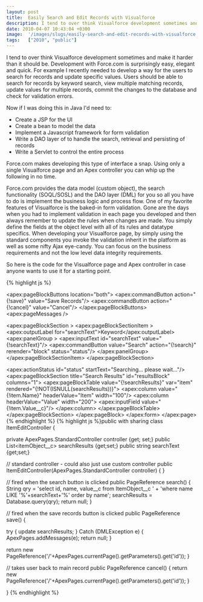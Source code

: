 ```yaml
---
layout: post
title:  Easily Search and Edit Records with Visualforce
description: I tend to over think Visualforce development sometimes and make it harder than it should be. Development with Force.com is surprisingly easy, elegant and quick. For example I recently needed to develop a way for the users to search for records and update specific values. Users should be able to search for records by keyword search, view multiple matching records, update values for multiple records, commit the changes to the database and check for validation errors. Now if I was doing this in Jav
date: 2010-04-07 10:43:04 +0300
image:  '/images/slugs/easily-search-and-edit-records-with-visualforce.jpg'
tags:   ["2010", "public"]
---
```

<p>I tend to over think Visualforce development sometimes and make it harder than it should be. Development with Force.com is surprisingly easy, elegant and quick. For example I recently needed to develop a way for the users to search for records and update specific values. Users should be able to search for records by keyword search, view multiple matching records, update values for multiple records, commit the changes to the database and check for validation errors.</p>
<p>Now if I was doing this in Java I'd need to:</p>
<ul>
<li>Create a JSP for the UI</li>
<li>Create a bean to model the data</li>
<li>Implement a Javascript framework for form validation</li>
<li>Write a DAO layer of to handle the search, retrieval and persisting of records</li>
<li>Write a Servlet to control the entire process</li>
</ul>
<p>Force.com makes developing this type of interface a snap. Using only a single Visualforce page and an Apex controller you can whip up the following in no time.</p>
<p>Force.com provides the data model (custom object), the search functionality (SOQL/SOSL) and the DAO layer (DML) for you so all you have to do is implement the business logic and process flow. One of my favorite features of Visualforce is the baked-in form validation. Gone are the days when you had to implement validation in each page you developed and then always remember to update the rules when changes are made. You simply define the fields at the object level with all of its rules and datatype specifics. When developing your Visualforce page, by simply using the standard components you invoke the validation inherit in the platform as well as some nifty Ajax eye-candy. You can focus on the business requirements and not the low level data integrity requirements.</p>
<p>So here is the code for the Visualforce page and Apex controller in case anyone wants to use it for a starting point.</p>
{% highlight js %}<apex:page standardController="MyObject__c" extensions="ItemEditController">
 <apex:sectionHeader title="{!MyObject__c.Name}" subtitle="Edit Records"/>
 <apex:form >
  <apex:pageBlock mode="edit" id="block">

 <apex:pageBlockButtons location="both">
  <apex:commandButton action="{!save}" value="Save Records"/>
  <apex:commandButton action="{!cancel}" value="Cancel"/>
 </apex:pageBlockButtons>
 <apex:pageMessages />

 <apex:pageBlockSection >
  <apex:pageBlockSectionItem >
   <apex:outputLabel for="searchText">Keyword</apex:outputLabel>
   <apex:panelGroup >
   <apex:inputText id="searchText" value="{!searchText}"/>
   <apex:commandButton value="Search" action="{!search}" rerender="block" status="status"/>
   </apex:panelGroup>
  </apex:pageBlockSectionItem>
 </apex:pageBlockSection><br/>

 <apex:actionStatus id="status" startText="Searching... please wait..."/>
 <apex:pageBlockSection title="Search Results" id="resultsBlock" columns="1">
  <apex:pageBlockTable value="{!searchResults}" var="item" rendered="{!NOT(ISNULL(searchResults))}">
   <apex:column value="{!item.Name}" headerValue="Item" width="100"/>
   <apex:column headerValue="Value" width="200">
  <apex:inputField value="{!item.Value__c}"/>
   </apex:column>
  </apex:pageBlockTable>
 </apex:pageBlockSection>
  </apex:pageBlock>
 </apex:form>
</apex:page>
{% endhighlight %}
{% highlight js %}public with sharing class ItemEditController {

 private ApexPages.StandardController controller {get; set;}
 public List<itemObject__c> searchResults {get;set;}
 public string searchText {get;set;}

 // standard controller - could also just use custom controller
 public ItemEditController(ApexPages.StandardController controller) { }

 // fired when the search button is clicked
 public PageReference search() {
  String qry = 'select id, name, value__c from ItemObject__c ' +
 'where name LIKE \'%'+searchText+'%\' order by name';
  searchResults = Database.query(qry);
  return null;
 }

 // fired when the save records button is clicked
 public PageReference save() {

  try {
 update searchResults;
  } Catch (DMLException e) {
 ApexPages.addMessages(e);
 return null;
  }

  return new PageReference('/'+ApexPages.currentPage().getParameters().get('id'));
 }

 // takes user back to main record
 public PageReference cancel() {
  return new PageReference('/'+ApexPages.currentPage().getParameters().get('id'));
 }

}
{% endhighlight %}

